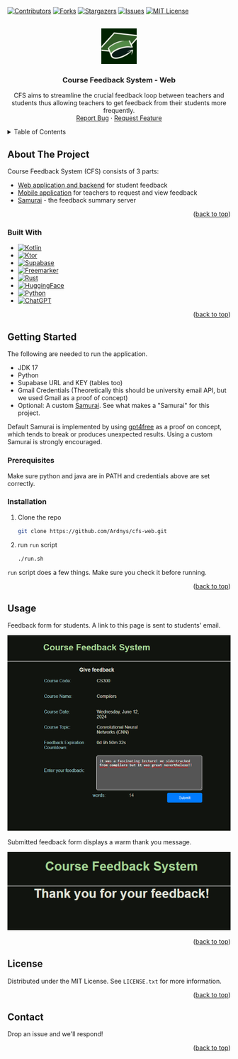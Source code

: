 <!-- Improved compatibility of back to top link: See: https://github.com/othneildrew/Best-README-Template/pull/73 -->
<a name="readme-top"></a>
<!--
*** Thanks for checking out the Best-README-Template. If you have a suggestion
*** that would make this better, please fork the repo and create a pull request
*** or simply open an issue with the tag "enhancement".
*** Don't forget to give the project a star!
*** Thanks again! Now go create something AMAZING! :D
-->



<!-- PROJECT SHIELDS -->
<!--
*** I'm using markdown "reference style" links for readability.
*** Reference links are enclosed in brackets [ ] instead of parentheses ( ).
*** See the bottom of this document for the declaration of the reference variables
*** for contributors-url, forks-url, etc. This is an optional, concise syntax you may use.
*** https://www.markdownguide.org/basic-syntax/#reference-style-links
-->
[![Contributors][contributors-shield]][contributors-url]
[![Forks][forks-shield]][forks-url]
[![Stargazers][stars-shield]][stars-url]
[![Issues][issues-shield]][issues-url]
[![MIT License][license-shield]][license-url]



<!-- PROJECT LOGO -->
<br />
<div align="center">
  <a href="https://github.com/Ardnys/cfs-web">
    <img src="https://github.com/Ardnys/cfs-web/blob/main/images/kep.webp" alt="CFS Logo" width="80" height="80">
  </a>

<h3 align="center">Course Feedback System - Web</h3>

  <p align="center">
CFS aims to streamline the crucial feedback loop between teachers and students thus allowing teachers to get feedback from their students more frequently.
    <br />
    <a href="https://github.com/Ardnys/cfs-web/issues/new?labels=bug&template=bug-report---.md">Report Bug</a>
    ·
    <a href="https://github.com/Ardnys/cfs-web/issues/new?labels=enhancement&template=feature-request---.md">Request Feature</a>
  </p>
</div>



<!-- TABLE OF CONTENTS -->
<details>
  <summary>Table of Contents</summary>
  <ol>
    <li>
      <a href="#about-the-project">About The Project</a>
      <ul>
        <li><a href="#built-with">Built With</a></li>
      </ul>
    </li>
    <li>
      <a href="#getting-started">Getting Started</a>
      <ul>
        <li><a href="#prerequisites">Prerequisites</a></li>
        <li><a href="#installation">Installation</a></li>
      </ul>
    </li>
    <li><a href="#usage">Usage</a></li>
    <li><a href="#license">License</a></li>
    <li><a href="#contact">Contact</a></li>
  </ol>
</details>



<!-- ABOUT THE PROJECT -->
## About The Project

Course Feedback System (CFS) consists of 3 parts:
- [Web application and backend](https://github.com/Ardnys/cfs-web) for student feedback
- [Mobile application](https://github.com/ThePotatoDuke/CFS) for teachers to request and view feedback
- [Samurai](https://github.com/Ardnys/samurai-rs) - the feedback summary server
<p align="right">(<a href="#readme-top">back to top</a>)</p>



### Built With

* [![Kotlin][Kotlin.org]][Kotlin-url]
* [![Ktor][Ktor.io]][Ktor-url]
* [![Supabase][Supabase.com]][Supabase-url]
* [![Freemarker][Freemarker.org]][Freemarker-url]
* [![Rust][Rust.org]][Rust-url]
* [![HuggingFace][Hugging.co]][Hugging-url]
* [![Python][Python.org]][Python-url]
* [![ChatGPT][ChatGPT]][ChatGPT-url]

<p align="right">(<a href="#readme-top">back to top</a>)</p>



<!-- GETTING STARTED -->
## Getting Started
The following are needed to run the application.
- JDK 17
- Python 
- Supabase URL and KEY (tables too)
- Gmail Credentials (Theoretically this should be university email API, but we used Gmail as a proof of concept)
- Optional: A custom [Samurai](https://github.com/Ardnys/samurai-rs). See what makes a "Samurai" for this project.

Default Samurai is implemented by using [gpt4free](https://github.com/xtekky/gpt4free) as a proof on concept, which
tends to break or produces unexpected results. Using a custom Samurai is strongly encouraged. 

### Prerequisites

Make sure python and java are in PATH and credentials above are set correctly.

### Installation

1. Clone the repo
   ```sh
   git clone https://github.com/Ardnys/cfs-web.git
   ```
2. run `run` script
   ```sh
   ./run.sh
   ```
`run` script does a few things. Make sure you check it before running.

<p align="right">(<a href="#readme-top">back to top</a>)</p>



<!-- USAGE EXAMPLES -->
## Usage

Feedback form for students. A link to this page is sent to students' email.

  <p align="center">
    <img src="https://github.com/Ardnys/cfs-web/blob/main/images/feedback_form.png" alt="Feedback form for students">
  </p>

Submitted feedback form displays a warm thank you message.

  <p align="center">
    <img src="https://github.com/Ardnys/cfs-web/blob/main/images/feedback_thankyou.png" alt="thank you for your feedback">
  </p>

<p align="right">(<a href="#readme-top">back to top</a>)</p>



<!-- LICENSE -->
## License

Distributed under the MIT License. See `LICENSE.txt` for more information.

<p align="right">(<a href="#readme-top">back to top</a>)</p>



<!-- CONTACT -->
## Contact

Drop an issue and we'll respond!

<p align="right">(<a href="#readme-top">back to top</a>)</p>


<!-- MARKDOWN LINKS & IMAGES -->
<!-- https://www.markdownguide.org/basic-syntax/#reference-style-links -->
[contributors-shield]: https://img.shields.io/github/contributors/Ardnys/cfs-web.svg?style=for-the-badge
[contributors-url]: https://github.com/Ardnys/cfs-web/graphs/contributors
[forks-shield]: https://img.shields.io/github/forks/Ardnys/cfs-web.svg?style=for-the-badge
[forks-url]: https://github.com/Ardnys/cfs-web/network/members
[stars-shield]: https://img.shields.io/github/stars/Ardnys/cfs-web.svg?style=for-the-badge
[stars-url]: https://github.com/Ardnys/cfs-web/stargazers
[issues-shield]: https://img.shields.io/github/issues/Ardnys/cfs-web.svg?style=for-the-badge
[issues-url]: https://github.com/Ardnys/cfs-web/issues
[license-shield]: https://img.shields.io/github/license/Ardnys/cfs-web.svg?style=for-the-badge
[license-url]: https://github.com/Ardnys/cfs-web/blob/master/LICENSE.txt
[product-screenshot]: images/screenshot.png
[Rust.org]: https://img.shields.io/badge/Rust-000000?style=for-the-badge&logo=rust&logoColor=black&labelColor=white
[Rust-url]: https://www.rust-lang.org/
[ChatGPT]: https://img.shields.io/badge/GPT-412991?style=for-the-badge&logo=openai&logoColor=white&labelColor=black
[ChatGPT-url]: https://vuejs.org/
[Hugging.co]: https://img.shields.io/badge/HuggingFace-FFD21E?style=for-the-badge&logo=huggingface&logoColor=white&labelColor=black
[Hugging-url]: https://huggingface.co/facebook/bart-large-cnn
[Freemarker.org]: https://img.shields.io/badge/Freemarker-326CAC?style=for-the-badge&logo=apachefreemarker&logoColor=white&labelColor=black
[Freemarker-url]: https://freemarker.apache.org/index.html
[Supabase.com]: https://img.shields.io/badge/Supabase-3FCF8E?style=for-the-badge&logo=supabase&logoColor=3FCF8E&labelColor=black
[Supabase-url]: https://laravel.com
[Ktor.io]: https://img.shields.io/badge/Ktor-563D7C?style=for-the-badge&logo=ktor&logoColor=white&labelColor=black
[Ktor-url]: https://ktor.io/
[Kotlin.org]: https://img.shields.io/badge/Kotlin-7F52FF?style=for-the-badge&logo=kotlin&logoColor=7F52FF&labelColor=black
[Kotlin-url]: https://kotlinlang.org/
[Python.org]: https://img.shields.io/badge/Python-3776AB?style=for-the-badge&logo=python&logoColor=white
[Python-url]: https://python.org/
